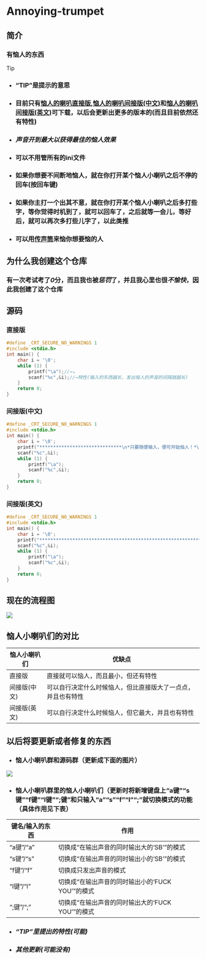 # Annoying-trumpet
## 简介
### 有恼人的东西
> [!TIP] 
> - ### “TIP”是提示的意思
> - ### 目前只有[恼人的喇叭直接版](https://github.com/2fand/Annoying-trumpet/blob/main/%E6%81%BC%E4%BA%BA%E5%B0%8F%E5%96%87%E5%8F%AD%E7%BE%A4/%E6%81%BC%E4%BA%BA%E5%B0%8F%E5%96%87%E5%8F%AD%E7%9B%B4%E6%8E%A5%E7%89%88.exe),[恼人的喇叭间接版(中文)](https://github.com/2fand/Annoying-trumpet/blob/main/%E6%81%BC%E4%BA%BA%E5%B0%8F%E5%96%87%E5%8F%AD%E7%BE%A4/%E6%81%BC%E4%BA%BA%E5%B0%8F%E5%96%87%E5%8F%AD%E9%97%B4%E6%8E%A5%E7%89%88(%E4%B8%AD%E6%96%87).exe)和[恼人的喇叭间接版(英文)](https://github.com/2fand/Annoying-trumpet/blob/main/恼人小喇叭群/恼人小喇叭间接版(英文).exe)可下载，以后会更新出更多的版本的(而且目前依然还有特性)
> - ### *声音开到最大以获得最佳的恼人效果*
> - ### 可以不用管所有的ini文件
> - ### 如果你想要不间断地恼人，就在你打开某个恼人小喇叭之后不停的回车(按回车键)
> - ### 如果你主打一个出其不意，就在你打开某个恼人小喇叭之后多打些字，等你觉得时机到了，就可以回车了，之后就等一会儿，等好后，就可以再次多打些儿字了，以此类推
> - ### 可以用[传声筒](https://mp.weixin.qq.com/s?src=11&timestamp=1714715586&ver=5237&signature=9-*TOfV5T*l1mH9f1Cl2dsO69an2LbpC11ZX8Z99wAcRtsPY2ZaoNqeXy-6DOdMWxHP4em78kKyWyVVdu3LlV-sjuxb3xokLlH*67jFs*8UUpoVu89TNHuxsQ68cWYbX&new=1)来恼你想要恼的人
## 为什么我创建这个仓库
### 有一次考试考了***0***分，而且我也被***惩罚***了，并且我心里也很***不愉快***，因此我创建了这个仓库
## 源码
### 直接版
```c
#define _CRT_SECURE_NO_WARNINGS 1
#include <stdio.h>
int main() {
    char i = '\0';
    while (1) {
        printf("\a");//→↘
        scanf("%c",&i);//→特性(输入的东西越长，发出恼人的声音的间隔就越长)
    }
    return 0;
}
```
### 间接版(中文)
```c
#define _CRT_SECURE_NO_WARNINGS 1
#include <stdio.h>
int main() {
    char i = '\0';
    printf("******************************\n*只要随便输入，便可开始恼人！*\n******************************\n\n");
    scanf("%c",&i);
    while (1) {
        printf("\a");
        scanf("%c",&i);
    }
    return 0;
}
```
### 间接版(英文)
```c
#define _CRT_SECURE_NO_WARNINGS 1
#include <stdio.h>
int main() {
    char i = '\0';
    printf("****************************************************************\n*As long as you input it casually,you can start annoying human!*\n****************************************************************\n\n");
    scanf("%c",&i);
    while (1) {
        printf("\a");
        scanf("%c",&i);
    }
    return 0;
}
```
## 现在的流程图
![](https://img-blog.csdnimg.cn/direct/5820edf62aca4f358b803b8eaa939443.png)
## 恼人小喇叭们的对比
恼人小喇叭们 | 优缺点
-------- | -----
直接版  | 直接就可以恼人，而且最小，但还有特性
间接版(中文) | 可以自行决定什么时候恼人，但比直接版大了一点点，并且也有特性
间接版(英文) | 可以自行决定什么时候恼人，但它最大，并且也有特性
## 以后将要更新或者修复的东西
- ### 恼人小喇叭群和源码群（更新成下面的图片）
![](https://img-blog.csdnimg.cn/direct/b8e88b69a9ec404d83c47b39d1368ac1.png#pic_center)
- ### 恼人小喇叭群里的恼人小喇叭们（更新时将新增键盘上“a键”“s键”“f键”“l键”“;键”和只输入“a”“s”“f”“l”“;”就切换模式的功能（具体作用见下表）
键名/输入的东西 | 作用
-- | - 
“a键”/“a” | 切换成“在输出声音的同时输出大的‘SB’”的模式
“s键”/“s” | 切换成“在输出声音的同时输出小的‘SB’”的模式
“f键”/“f” | 切换成只发出声音的模式
“l键”/“l” | 切换成“在输出声音的同时输出小的‘FUCK YOU’”的模式
“;键”/“;” | 切换成“在输出声音的同时输出大的‘FUCK YOU’”的模式
- ### *“TIP”里提出的特性(可能)*
- ### *其他更新(可能没有)*
